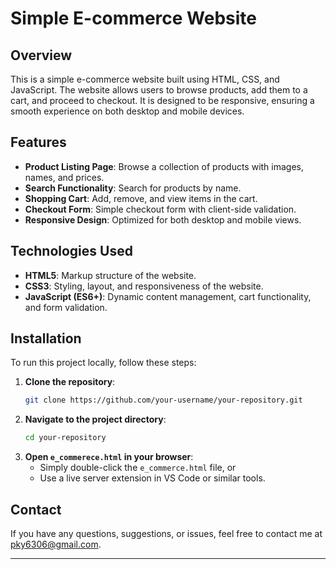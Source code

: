 # Simple E-commerce Website

## Overview

This is a simple e-commerce website built using HTML, CSS, and JavaScript. The website allows users to browse products, add them to a cart, and proceed to checkout. It is designed to be responsive, ensuring a smooth experience on both desktop and mobile devices.

## Features

- **Product Listing Page**: Browse a collection of products with images, names, and prices.
- **Search Functionality**: Search for products by name.
- **Shopping Cart**: Add, remove, and view items in the cart.
- **Checkout Form**: Simple checkout form with client-side validation.
- **Responsive Design**: Optimized for both desktop and mobile views.

## Technologies Used

- **HTML5**: Markup structure of the website.
- **CSS3**: Styling, layout, and responsiveness of the website.
- **JavaScript (ES6+)**: Dynamic content management, cart functionality, and form validation.

## Installation

To run this project locally, follow these steps:

1. **Clone the repository**:
    ```bash
    git clone https://github.com/your-username/your-repository.git
    ```
2. **Navigate to the project directory**:
    ```bash
    cd your-repository
    ```
3. **Open `e_commerece.html` in your browser**:
    - Simply double-click the `e_commerce.html` file, or
    - Use a live server extension in VS Code or similar tools.

## Contact

If you have any questions, suggestions, or issues, feel free to contact me at [pky6306@gmail.com](mailto:your-pky6306@gmail.com.com).

---
